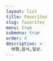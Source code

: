 ```yaml
---
layout: list
title: Favorites
slug: favorites
menu: true
submenu: true
order: 4
description: >
  여행,음식,일상.
---
```

